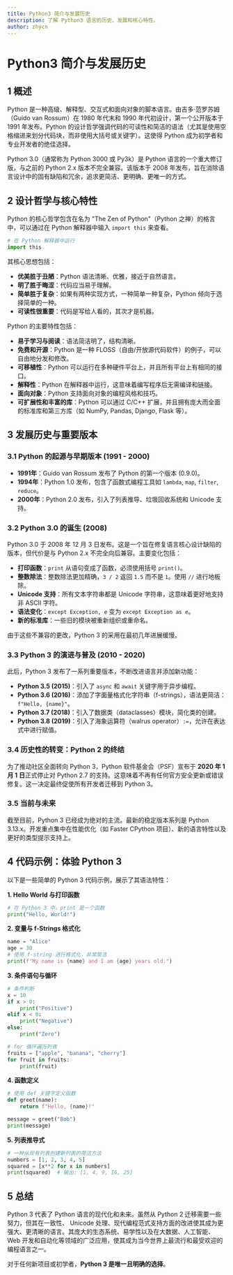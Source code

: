 ```yaml
---
title: Python3 简介与发展历史
description: 了解 Python3 语言的历史、发展和核心特性。
author: zhycn
---
```


# Python3 简介与发展历史

## 1 概述

Python 是一种高级、解释型、交互式和面向对象的脚本语言。由吉多·范罗苏姆（Guido van Rossum）在 1980 年代末和 1990 年代初设计，第一个公开版本于 1991 年发布。Python 的设计哲学强调代码的可读性和简洁的语法（尤其是使用空格缩进来划分代码块，而非使用大括号或关键字）。这使得 Python 成为初学者和专业开发者的绝佳选择。

Python 3.0（通常称为 Python 3000 或 Py3k）是 Python 语言的一个重大修订版，与之前的 Python 2.x 版本不完全兼容。该版本于 2008 年发布，旨在消除语言设计中的固有缺陷和冗余，追求更简洁、更明确、更唯一的方式。

## 2 设计哲学与核心特性

Python 的核心哲学包含在名为 "The Zen of Python"（Python 之禅）的格言中，可以通过在 Python 解释器中输入 `import this` 来查看。

```python
# 在 Python 解释器中运行
import this
```

其核心思想包括：

- **优美胜于丑陋**：Python 语法清晰、优雅，接近于自然语言。
- **明了胜于晦涩**：代码应当易于理解。
- **简单胜于复杂**：如果有两种实现方式，一种简单一种复杂，Python 倾向于选择简单的一种。
- **可读性很重要**：代码是写给人看的，其次才是机器。

Python 的主要特性包括：

- **易于学习与阅读**：语法简洁明了，结构清晰。
- **免费和开源**：Python 是一种 FLOSS（自由/开放源代码软件）的例子，可以自由地分发和修改。
- **可移植性**：Python 可以运行在多种硬件平台上，并且所有平台上有相同的接口。
- **解释性**：Python 在解释器中运行，这意味着编写程序后无需编译和链接。
- **面向对象**：Python 支持面向对象的编程风格和技巧。
- **可扩展性和丰富的库**：Python 可以通过 C/C++ 扩展，并且拥有庞大而全面的标准库和第三方库（如 NumPy, Pandas, Django, Flask 等）。

## 3 发展历史与重要版本

### 3.1 Python 的起源与早期版本 (1991 - 2000)

- **1991年**：Guido van Rossum 发布了 Python 的第一个版本 (0.9.0)。
- **1994年**：Python 1.0 发布，包含了函数式编程工具如 `lambda`, `map`, `filter`, `reduce`。
- **2000年**：Python 2.0 发布，引入了列表推导、垃圾回收系统和 Unicode 支持。

### 3.2 Python 3.0 的诞生 (2008)

Python 3.0 于 2008 年 12 月 3 日发布。这是一个旨在修复语言核心设计缺陷的版本，但代价是与 Python 2.x 不完全向后兼容。主要变化包括：

- **打印函数**：`print` 从语句变成了函数，必须使用括号 `print()`。
- **整数除法**：整数除法更加精确，`3 / 2` 返回 `1.5` 而不是 `1`。使用 `//` 进行地板除。
- **Unicode 支持**：所有文本字符串都是 Unicode 字符串，这意味着更好地支持非 ASCII 字符。
- **语法变化**：`except Exception, e` 变为 `except Exception as e`。
- **新的标准库**：一些旧的模块被重新组织或重命名。

由于这些不兼容的更改，Python 3 的采用在最初几年进展缓慢。

### 3.3 Python 3 的演进与普及 (2010 - 2020)

此后，Python 3 发布了一系列重要版本，不断改进语言并添加新功能：

- **Python 3.5 (2015)**：引入了 `async` 和 `await` 关键字用于异步编程。
- **Python 3.6 (2016)**：添加了字面量格式化字符串（f-strings），语法更简洁：`f"Hello, {name}"`。
- **Python 3.7 (2018)**：引入了数据类（dataclasses）模块，简化类的创建。
- **Python 3.8 (2019)**：引入了海象运算符（walrus operator）`:=`，允许在表达式中进行赋值。

### 3.4 历史性的转变：Python 2 的终结

为了推动社区全面转向 Python 3，Python 软件基金会（PSF）宣布于 **2020 年 1 月 1 日**正式停止对 Python 2.7 的支持。这意味着不再有任何官方安全更新或错误修复。这一决定最终促使所有开发者迁移到 Python 3。

### 3.5 当前与未来

截至目前，Python 3 已经成为绝对的主流。最新的稳定版本系列是 Python 3.13.x。开发重点集中在性能优化（如 Faster CPython 项目）、新的语言特性以及更好的类型提示支持上。

## 4 代码示例：体验 Python 3

以下是一些简单的 Python 3 代码示例，展示了其语法特性：

**1. Hello World 与打印函数**

```python
# 在 Python 3 中，print 是一个函数
print("Hello, World!")
```

**2. 变量与 f-Strings 格式化**

```python
name = "Alice"
age = 30
# 使用 f-string 进行格式化，非常简洁
print(f"My name is {name} and I am {age} years old.")
```

**3. 条件语句与循环**

```python
# 条件判断
x = 10
if x > 0:
    print("Positive")
elif x < 0:
    print("Negative")
else:
    print("Zero")

# for 循环遍历列表
fruits = ["apple", "banana", "cherry"]
for fruit in fruits:
    print(fruit)
```

**4. 函数定义**

```python
# 使用 def 关键字定义函数
def greet(name):
    return f"Hello, {name}!"

message = greet("Bob")
print(message)
```

**5. 列表推导式**

```python
# 一种从现有列表创建新列表的简洁方法
numbers = [1, 2, 3, 4, 5]
squared = [x**2 for x in numbers]
print(squared)  # 输出: [1, 4, 9, 16, 25]
```

## 5 总结

Python 3 代表了 Python 语言的现代化和未来。虽然从 Python 2 迁移需要一些努力，但其在一致性、 Unicode 处理、现代编程范式支持方面的改进使其成为更强大、更清晰的语言。其庞大的生态系统、易学性以及在大数据、人工智能、Web 开发和自动化等领域的广泛应用，使其成为当今世界上最流行和最受欢迎的编程语言之一。

对于任何新项目或初学者，**Python 3 是唯一且明确的选择**。
